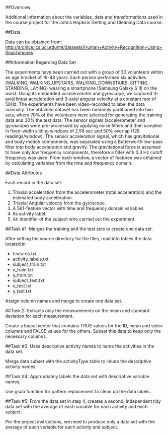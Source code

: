 ##Overview

Additional information about the variables, data and transformations used in the course project for the Johns Hopkins Getting and Cleaning Data course.

##Data

Data can be obtained from: http://archive.ics.uci.edu/ml/datasets/Human+Activity+Recognition+Using+Smartphones 

##Information Regarding Data Set

The experiments have been carried out with a group of 30 volunteers within an age bracket of 19-48 years. Each person performed six activities (WALKING, WALKING_UPSTAIRS, WALKING_DOWNSTAIRS, SITTING, STANDING, LAYING) wearing a smartphone (Samsung Galaxy S II) on the waist. Using its embedded accelerometer and gyroscope, we captured 3-axial linear acceleration and 3-axial angular velocity at a constant rate of 50Hz. The experiments have been video-recorded to label the data manually. The obtained dataset has been randomly partitioned into two sets, where 70% of the volunteers were selected for generating the training data and 30% the test data.  The sensor signals (accelerometer and gyroscope) were pre-processed by applying noise filters and then sampled in fixed-width sliding windows of 2.56 sec and 50% overlap (128 readings/window). The sensor acceleration signal, which has gravitational and body motion components, was separated using a Butterworth low-pass filter into body acceleration and gravity. The gravitational force is assumed to have only low frequency components, therefore a filter with 0.3 Hz cutoff frequency was used. From each window, a vector of features was obtained by calculating variables from the time and frequency domain.

##Data Attributes

Each record in the data set:

1. Triaxial acceleration from the accelerometer (total acceleration) and the estimated body acceleration.
2. Triaxial Angular velocity from the gyroscope.
3. A 561-feature vector with time and frequency domain variables.
4. Its activity label.
5. An identifier of the subject who carried out the experiment.


##Task #1: Merges the training and the test sets to create one data set.

After setting the source directory for the files, read into tables the data located in

- features.txt
- activity_labels.txt
- subject_train.txt
- x_train.txt
- y_train.txt
- subject_test.txt
- x_test.txt
- y_test.txt

Assign column names and merge to create one data set.


##Task 2: Extracts only the measurements on the mean and standard deviation for each measurement. 

Create a logcal vector that contains TRUE values for the ID, mean and stdev columns and FALSE values for the others. Subset this data to keep only the necessary columns.


##Task #3: Uses descriptive activity names to name the activities in the data set.

Merge data subset with the activityType table to inlude the descriptive activity names.


##Task #4: Appropriately labels the data set with descriptive variable names. 

Use gsub function for pattern replacement to clean up the data labels.


##Task #5: From the data set in step 4, creates a second, independent tidy data set with the average of each variable for each activity and each subject.

Per the project instructions, we need to produce only a data set with the average of each veriable for each activity and subject.

